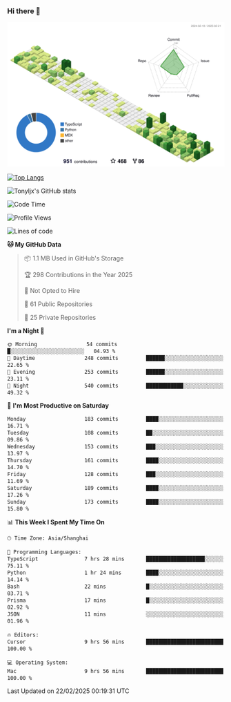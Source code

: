 ### Hi there 👋

![](./profile-3d-contrib/profile-green-animate.svg)

 

[![Top Langs](https://github-readme-stats.vercel.app/api/top-langs/?username=tonyljx)](https://github.com/anuraghazra/github-readme-stats)

![Tonyljx's GitHub stats](https://github-readme-stats.vercel.app/api?username=tonyljx&theme=default&show_icons=true)

 

<!--START_SECTION:waka-->
![Code Time](http://img.shields.io/badge/Code%20Time-1%2C173%20hrs%2022%20mins-blue)

![Profile Views](http://img.shields.io/badge/Profile%20Views-6-blue)

![Lines of code](https://img.shields.io/badge/From%20Hello%20World%20I%27ve%20Written-794.6%20thousand%20lines%20of%20code-blue)

**🐱 My GitHub Data** 

> 📦 1.1 MB Used in GitHub's Storage 
 > 
> 🏆 298 Contributions in the Year 2025
 > 
> 🚫 Not Opted to Hire
 > 
> 📜 61 Public Repositories 
 > 
> 🔑 25 Private Repositories 
 > 
**I'm a Night 🦉** 

```text
🌞 Morning                54 commits          █░░░░░░░░░░░░░░░░░░░░░░░░   04.93 % 
🌆 Daytime                248 commits         ██████░░░░░░░░░░░░░░░░░░░   22.65 % 
🌃 Evening                253 commits         ██████░░░░░░░░░░░░░░░░░░░   23.11 % 
🌙 Night                  540 commits         ████████████░░░░░░░░░░░░░   49.32 % 
```
📅 **I'm Most Productive on Saturday** 

```text
Monday                   183 commits         ████░░░░░░░░░░░░░░░░░░░░░   16.71 % 
Tuesday                  108 commits         ██░░░░░░░░░░░░░░░░░░░░░░░   09.86 % 
Wednesday                153 commits         ███░░░░░░░░░░░░░░░░░░░░░░   13.97 % 
Thursday                 161 commits         ████░░░░░░░░░░░░░░░░░░░░░   14.70 % 
Friday                   128 commits         ███░░░░░░░░░░░░░░░░░░░░░░   11.69 % 
Saturday                 189 commits         ████░░░░░░░░░░░░░░░░░░░░░   17.26 % 
Sunday                   173 commits         ████░░░░░░░░░░░░░░░░░░░░░   15.80 % 
```


📊 **This Week I Spent My Time On** 

```text
🕑︎ Time Zone: Asia/Shanghai

💬 Programming Languages: 
TypeScript               7 hrs 28 mins       ███████████████████░░░░░░   75.11 % 
Python                   1 hr 24 mins        ████░░░░░░░░░░░░░░░░░░░░░   14.14 % 
Bash                     22 mins             █░░░░░░░░░░░░░░░░░░░░░░░░   03.71 % 
Prisma                   17 mins             █░░░░░░░░░░░░░░░░░░░░░░░░   02.92 % 
JSON                     11 mins             ░░░░░░░░░░░░░░░░░░░░░░░░░   01.96 % 

🔥 Editors: 
Cursor                   9 hrs 56 mins       █████████████████████████   100.00 % 

💻 Operating System: 
Mac                      9 hrs 56 mins       █████████████████████████   100.00 % 
```


 Last Updated on 22/02/2025 00:19:31 UTC
<!--END_SECTION:waka-->
